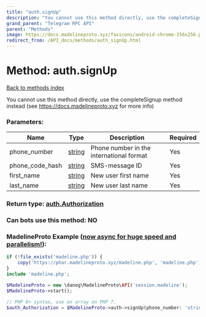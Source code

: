 ```yaml
---
title: "auth.signUp"
description: "You cannot use this method directly, use the completeSignup method instead (see https://docs.madelineproto.xyz for more info)"
grand_parent: "Telegram RPC API"
parent: "Methods"
image: https://docs.madelineproto.xyz/favicons/android-chrome-256x256.png
redirect_from: /API_docs/methods/auth_signUp.html
---
```

# Method: auth.signUp
[Back to methods index](index.html)



You cannot use this method directly, use the completeSignup method instead (see https://docs.madelineproto.xyz for more info)

### Parameters:

| Name     |    Type       | Description | Required |
|----------|---------------|-------------|----------|
|phone\_number|[string](/API_docs/types/string.html) | Phone number in the international format | Yes|
|phone\_code\_hash|[string](/API_docs/types/string.html) | SMS-message ID | Yes|
|first\_name|[string](/API_docs/types/string.html) | New user first name | Yes|
|last\_name|[string](/API_docs/types/string.html) | New user last name | Yes|


### Return type: [auth.Authorization](/API_docs/types/auth.Authorization.html)

### Can bots use this method: **NO**


### MadelineProto Example ([now async for huge speed and parallelism!](https://docs.madelineproto.xyz/docs/ASYNC.html)):


```php
if (!file_exists('madeline.php')) {
    copy('https://phar.madelineproto.xyz/madeline.php', 'madeline.php');
}
include 'madeline.php';

$MadelineProto = new \danog\MadelineProto\API('session.madeline');
$MadelineProto->start();

// PHP 8+ syntax, use an array on PHP 7.
$auth_Authorization = $MadelineProto->auth->signUp(phone_number: 'string', phone_code_hash: 'string', first_name: 'string', last_name: 'string', );
```

